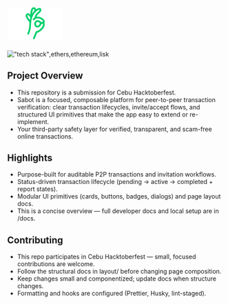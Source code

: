 # <img src="public/logo2-dark.svg" alt="Sabot logo" width="128" />

!["tech stack"](https://skills.syvixor.com/api/icons?perline=15&i=googlegemini,nextjs,typescript,supabase,tailwindcss,shadcnui,zustand),ethers,ethereum,lisk

## Project Overview

- This repository is a submission for Cebu Hacktoberfest.
- Sabot is a focused, composable platform for peer-to-peer transaction verification: clear transaction lifecycles, invite/accept flows, and structured UI primitives that make the app easy to extend or re-implement.
- Your third-party safety layer for verified, transparent, and scam-free online transactions.

## Highlights
- Purpose-built for auditable P2P transactions and invitation workflows.
- Status-driven transaction lifecycle (pending → active → completed + report states).
- Modular UI primitives (cards, buttons, badges, dialogs) and page layout docs.
- This is a concise overview — full developer docs and local setup are in /docs.

## Contributing
- This repo participates in Cebu Hacktoberfest — small, focused contributions are welcome.
- Follow the structural docs in layout/ before changing page composition.
- Keep changes small and componentized; update docs when structure changes.
- Formatting and hooks are configured (Prettier, Husky, lint-staged).
